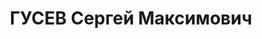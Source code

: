 ---
title: ГУСЕВ Сергей Максимович
description: 'Род. в 1909, Свердловская обл., Осинский р-н, г. Оса, русский. Проживал:
  Свердловская обл., Ирбитский окр., г. Ирбит. Ирбитский райфинотдел, зав.отделом

  Арестован 07.09.1937. Приговор: 20.01.1938 – ВМН. Расстрелян 20.01.1938'
---